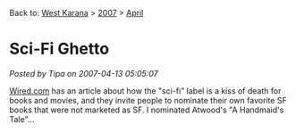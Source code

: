 Back to: [West Karana](/posts/westkarana.md) > [2007](/posts/2007/westkarana.md) > [April](./westkarana.md)
# Sci-Fi Ghetto

*Posted by Tipa on 2007-04-13 05:05:07*

[Wired.com](http://www.wired.com/culture/culturereviews/news/2007/04/scifighetto_0412) has an article about how the "sci-fi" label is a kiss of death for books and movies, and they invite people to nominate their own favorite SF books that were not marketed as SF. I nominated Atwood's "A Handmaid's Tale"...
